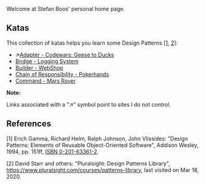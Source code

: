 ﻿Welcome at Stefan Boos' personal home page.

## Katas

This collection of katas helps you learn some Design Patterns [[1](#ref-1), [2](#ref-2)]:

- ↗️[Adapter - Codewars: Geese to Ducks](https://www.codewars.com/kata/5792e2e93467db66a000009f)
- [Bridge - Logging System](https://github.com/wonderbird/kata-gof-pattern-bridge-logger)
- [Builder - WebShop](https://github.com/wonderbird/kata-gof-builder-pattern-shop-order-completion)
- [Chain of Responsibility - Pokerhands](https://github.com/wonderbird/kata-gof-chain-of-responsibility-pokerhands)
- [Command - Mars Rover](https://github.com/wonderbird/kata-gof-pattern-command-mars-rover)

**Note:**

Links associated with a "↗️" symbol point to sites I do not control.

## References

<a name="ref-1">[1]</a> Erich Gamma, Richard Helm, Ralph Johnson, John Vlissides: "Design Patterns: Elements of Reusable Object-Oriented Software", Addison Wesley, 1994, pp. 151ff, [ISBN 0-201-63361-2](https://en.wikipedia.org/wiki/Special:BookSources/0-201-63361-2).

<a name="ref-2">[2]</a> David Starr and others: "Pluralsight: Design Patterns Library", https://www.pluralsight.com/courses/patterns-library, last visited on Mar 18, 2020.
